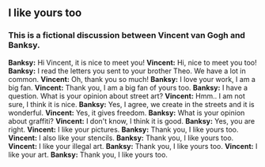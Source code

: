 ## I like yours too
### This is a fictional discussion between Vincent van Gogh and Banksy. 
**Banksy:** Hi Vincent, it is nice to meet you! 
**Vincent:** Hi, nice to meet you too! 
**Banksy:** I read the letters you sent to your brother Theo. We have a lot in common. 
**Vincent:** Oh, thank you so much! 
**Banksy:** I love your work, I am a big fan. 
**Vincent:** Thank you, I am a big fan of yours too. 
**Banksy:** I have a question. What is your opinion about street art? 
**Vincent:** Hmm.. I am not sure, I think it is nice. 
**Banksy:** Yes, I agree, we create in the streets and it is wonderful. 
**Vincent:** Yes, it gives freedom. 
**Banksy:** What is your opinion about graffiti? 
**Vincent:** I don't know, I think it is good. 
**Banksy:** Yes, you are right. 
**Vincent:** I like your pictures. 
**Banksy:** Thank you, I like yours too. 
**Vincent:** I also like your stencils. 
**Banksy:** Thank you, I like yours too. 
**Vincent:** I like your illegal art. 
**Banksy:** Thank you, I like yours too. 
**Vincent:** I like your art. 
**Banksy:** Thank you, I like yours too.